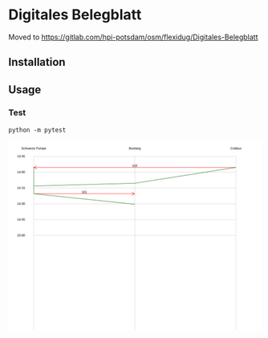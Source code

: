 # Digitales Belegblatt

Moved to https://gitlab.com/hpi-potsdam/osm/flexidug/Digitales-Belegblatt

## Installation


## Usage



### Test
```
python -m pytest
```

![Belegblatt](./belegblatt.svg)


